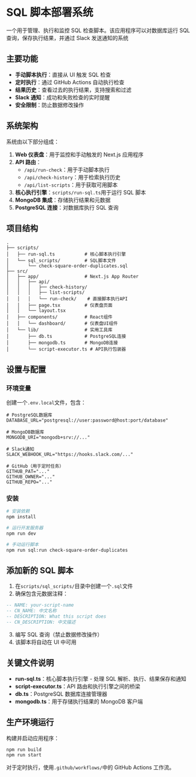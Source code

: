 # SQL 脚本部署系统

一个用于管理、执行和监控 SQL 检查脚本。该应用程序可以对数据库运行 SQL 查询，保存执行结果，并通过 Slack 发送通知的系统

## 主要功能

- **手动脚本执行**：直接从 UI 触发 SQL 检查
- **定时执行**：通过 GitHub Actions 自动执行检查
- **结果历史**：查看过去的执行结果，支持搜索和过滤
- **Slack 通知**：成功和失败检查的实时提醒
- **安全限制**：防止数据修改操作

## 系统架构

系统由以下部分组成：

1. **Web 仪表盘**：用于监控和手动触发的 Next.js 应用程序
2. **API 路由**：
   - `/api/run-check`：用于手动脚本执行
   - `/api/check-history`：用于检索执行历史
   - `/api/list-scripts`：用于获取可用脚本
3. **核心执行引擎**：`scripts/run-sql.ts`用于运行 SQL 脚本
4. **MongoDB 集成**：存储执行结果和元数据
5. **PostgreSQL 连接**：对数据库执行 SQL 查询

## 项目结构

```
.
├── scripts/
│   ├── run-sql.ts           # 核心脚本执行引擎
│   └── sql_scripts/         # SQL脚本文件
│       └── check-square-order-duplicates.sql
├── src/
│   ├── app/                 # Next.js App Router
│   │   ├── api/
│   │   │   ├── check-history/
│   │   │   ├── list-scripts/
│   │   │   └── run-check/    # 直接脚本执行API
│   │   ├── page.tsx         # 仪表盘页面
│   │   └── layout.tsx
│   ├── components/          # React组件
│   │   └── dashboard/       # 仪表盘UI组件
│   └── lib/                 # 实用工具库
│       ├── db.ts            # PostgreSQL连接
│       ├── mongodb.ts       # MongoDB连接
│       └── script-executor.ts # API执行包装器
```

## 设置与配置

### 环境变量

创建一个`.env.local`文件，包含：

```
# PostgreSQL数据库
DATABASE_URL="postgresql://user:password@host:port/database"

# MongoDB数据库
MONGODB_URI="mongodb+srv://..."

# Slack通知
SLACK_WEBHOOK_URL="https://hooks.slack.com/..."

# GitHub（用于定时任务）
GITHUB_PAT="..."
GITHUB_OWNER="..."
GITHUB_REPO="..."
```

### 安装

```bash
# 安装依赖
npm install

# 运行开发服务器
npm run dev

# 手动运行脚本
npm run sql:run check-square-order-duplicates
```

## 添加新的 SQL 脚本

1. 在`scripts/sql_scripts/`目录中创建一个`.sql`文件
2. 确保包含元数据注释：

```sql
-- NAME: your-script-name
-- CN_NAME: 中文名称
-- DESCRIPTION: What this script does
-- CN_DESCRIPTION: 中文描述
```

3. 编写 SQL 查询（禁止数据修改操作）
4. 该脚本将自动在 UI 中可用

## 关键文件说明

- **run-sql.ts**：核心脚本执行引擎 - 处理 SQL 解析、执行、结果保存和通知
- **script-executor.ts**：API 路由和执行引擎之间的桥梁
- **db.ts**：PostgreSQL 数据库连接管理器
- **mongodb.ts**：用于存储执行结果的 MongoDB 客户端

## 生产环境运行

构建并启动应用程序：

```bash
npm run build
npm run start
```

对于定时执行，使用`.github/workflows/`中的 GitHub Actions 工作流。

